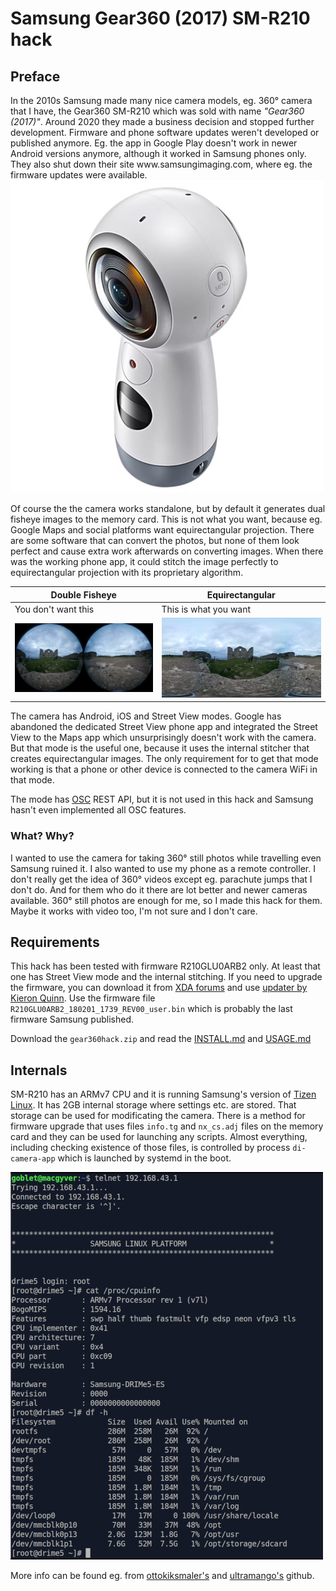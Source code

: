 # Samsung Gear360 (2017) SM-R210 hack

## Preface

In the 2010s Samsung made many nice camera models, eg. 360° camera that I have, the Gear360 SM-R210 which was sold with name _"Gear360 (2017)"_.
Around 2020 they made a business decision and stopped further development. Firmware and phone software updates weren't developed or published anymore.
Eg. the app in Google Play doesn't work in newer Android versions anymore, although it worked in Samsung phones only. 
They also shut down their site www<area>.samsungimaging.com, where eg. the firmware updates were available.
![Gear360](i/gear360.jpg) 

Of course the the camera works standalone, but by default it generates dual fisheye images to the memory card. This is not what you want, 
because eg. Google Maps and social platforms want equirectangular projection. There are some software that can convert the photos,
but none of them look perfect and cause extra work afterwards on converting images. 
When there was the working phone app, it could stitch the image perfectly to equirectangular projection with its proprietary algorithm.

| Double Fisheye | Equirectangular |
| -------------- | --------------- |
| You don't want this | This is what you want |
| ![fisheye](i/s_360_0312.jpg) | ![equirect](i/s_sam_0312.jpg) |

The camera has Android, iOS and Street View modes. Google has abandoned the dedicated Street View phone app and integrated the Street View to the Maps app which unsurprisingly doesn't work with the camera. But that mode is the useful one, because it uses the internal stitcher that creates equirectangular images. The only requirement for to get that mode working is that a phone or other device is connected to the camera WiFi in that mode.

The mode has [OSC](https://developers.google.com/streetview/open-spherical-camera) REST API, but it is not used in this hack and Samsung hasn't even implemented all OSC features.

### What? Why?

I wanted to use the camera for taking 360° still photos while travelling even Samsung ruined it. I also wanted to use my phone as a remote controller. 
I don't really get the idea of 360° videos except eg. parachute jumps that I don't do. And for them who do it there are lot better and newer cameras available.
360° still photos are enough for me, so I made this hack for them. Maybe it works with video too, I'm not sure and I don't care.

## Requirements

This hack has been tested with firmware R210GLU0ARB2 only. At least that one has Street View mode and the internal stitching. If you need to upgrade the
firmware, you can download it from [XDA forums](https://xdaforums.com/t/mod-port-samsung-gear-360-manager-for-all-devices-updated-10-apr-24-v1-5-00-1-4.3400383/page-93) 
and use [updater by Kieron Quinn](https://github.com/KieronQuinn/Gear360_OSS/). Use the firmware file `R210GLU0ARB2_180201_1739_REV00_user.bin` which is probably the
last firmware Samsung published.

Download the `gear360hack.zip` and read the [INSTALL.md](INSTALL.md) and [USAGE.md](USAGE.md) 

## Internals

SM-R210 has an ARMv7 CPU and it is running Samsung's version of [Tizen Linux](https://www.tizen.org/). It has 2GB internal storage where
settings etc. are stored. That storage can be used for modificating the camera. There is a method for firmware upgrade that uses files `info.tg` and `nx_cs.adj`
files on the memory card and they can be used for launching any scripts. Almost everything, including checking existence of those files, is controlled by process `di-camera-app` which is launched by systemd in the boot. 

![term](i/term_gear360.jpg)

More info can be found eg. from [ottokiksmaler's](https://github.com/ottokiksmaler/gear360_modding) and [ultramango's](https://github.com/ultramango/gear360reveng)
github.

